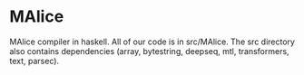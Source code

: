 MAlice
======

MAlice compiler in haskell.
All of our code is in src/MAlice.
The src directory also contains dependencies (array, bytestring, deepseq, mtl, transformers, text, parsec).